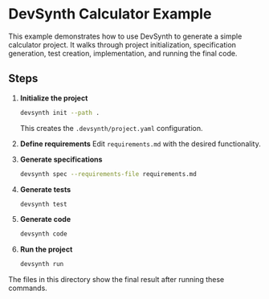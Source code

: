 # DevSynth Calculator Example

This example demonstrates how to use DevSynth to generate a simple calculator project.
It walks through project initialization, specification generation, test creation, implementation, and running the final code.

## Steps

1. **Initialize the project**
   ```bash
   devsynth init --path .
   ```
   This creates the `.devsynth/project.yaml` configuration.

2. **Define requirements**
   Edit `requirements.md` with the desired functionality.

3. **Generate specifications**
   ```bash
   devsynth spec --requirements-file requirements.md
   ```

4. **Generate tests**
   ```bash
   devsynth test
   ```

5. **Generate code**
   ```bash
   devsynth code
   ```

6. **Run the project**
   ```bash
   devsynth run
   ```

The files in this directory show the final result after running these commands.
